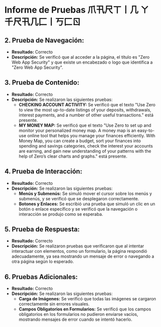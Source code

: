# Informe de Pruebas      爪卂尺ㄒ丨几 ㄚ 千尺卂几匚丨丂匚ㄖ

## 2. Prueba de Navegación:
   - **Resultado:** Correcto
   - **Descripción:** Se verificó que al acceder a la página, el título es "Zero Web App Security" y que existe un encabezado o logo que identifica a "Zero Web App Security".

## 3. Prueba de Contenido:
   - **Resultado:** Correcto
   - **Descripción:** Se realizaron las siguientes pruebas:
     - **CHECKING ACCOUNT ACTIVITY:** Se verificó que el texto "Use Zero to view the most up-to-date listings of your deposits, withdrawals, interest payments, and a number of other useful transactions." está presente.
     - **MY MONEY MAP:** Se verificó que el texto "Use Zero to set up and monitor your personalized money map. A money map is an easy-to-use online tool that helps you manage your finances efficiently. With Money Map, you can create a budget, sort your finances into spending and savings categories, check the interest your accounts are earning, and gain new understanding of your patterns with the help of Zero’s clear charts and graphs." está presente.

## 4. Prueba de Interacción:
   - **Resultado:** Correcto
   - **Descripción:** Se realizaron las siguientes pruebas:
     - **Menús y Submenús:** Se simuló mover el cursor sobre los menús y submenús, y se verificó que se desplegaron correctamente.
     - **Botones y Enlaces:** Se escribió una prueba que simuló un clic en un botón o enlace específico y se verificó que la navegación o interacción se produjo como se esperaba.

## 5. Prueba de Respuesta:
   - **Resultado:** Correcto
   - **Descripción:** Se realizaron pruebas que verificaron que al intentar interactuar con elementos, como un formulario, la página respondió adecuadamente, ya sea mostrando un mensaje de error o navegando a otra página según lo esperado.

## 6. Pruebas Adicionales:
   - **Resultado:** Correcto
   - **Descripción:** Se realizaron las siguientes pruebas:
     - **Carga de Imágenes:** Se verificó que todas las imágenes se cargaron correctamente sin errores visuales.
     - **Campos Obligatorios en Formularios:** Se verificó que los campos obligatorios en los formularios no pudieron enviarse vacíos, mostrando mensajes de error cuando se intentó hacerlo.
